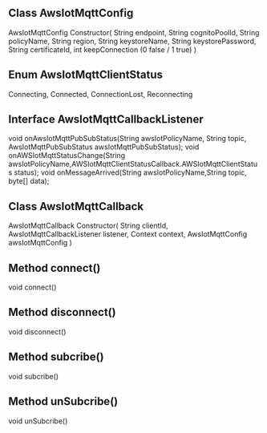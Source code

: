 ## Class AwsIotMqttConfig
AwsIotMqttConfig
Constructor(
			String endpoint, 
			String cognitoPoolId, 
			String policyName,
			String region, 
			String keystoreName, 
			String keystorePassword, 
			String certificateId, 
			int keepConnection (0 false / 1 true)
			)

## Enum AwsIotMqttClientStatus
Connecting,
Connected,
ConnectionLost,
Reconnecting


## Interface AwsIotMqttCallbackListener
void onAwsIotMqttPubSubStatus(String awsIotPolicyName, String topic, AwsIotMqttPubSubStatus awsIotMqttPubSubStatus);
void onAWSIotMqttStatusChange(String awsIotPolicyName,AWSIotMqttClientStatusCallback.AWSIotMqttClientStatus status);
void onMessageArrived(String awsIotPolicyName,String topic, byte[] data);


## Class AwsIotMqttCallback
AwsIotMqttCallback
Constructor(
			String clientId, 
			AwsIotMqttCallbackListener listener, 
			Context context, 
			AwsIotMqttConfig awsIotMqttConfig
			)
			
## Method connect()		
void connect()


## Method disconnect()		
void disconnect()


## Method subcribe()		
void subcribe()


## Method unSubcribe()		
void unSubcribe()